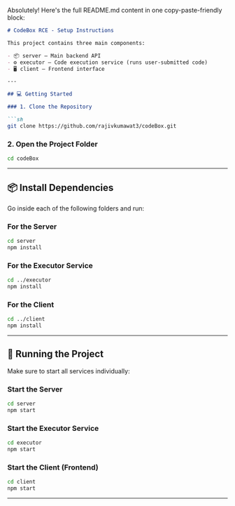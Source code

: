 Absolutely! Here's the full README.md content in one copy-paste-friendly block:

````markdown
# CodeBox RCE - Setup Instructions

This project contains three main components:

- 📦 server – Main backend API
- ⚙️ executor – Code execution service (runs user-submitted code)
- 🖥️ client – Frontend interface

---

## 💻 Getting Started

### 1. Clone the Repository

```sh
git clone https://github.com/rajivkumawat3/codeBox.git
````

### 2. Open the Project Folder

```sh
cd codeBox
```

---

## 📦 Install Dependencies

Go inside each of the following folders and run:

### For the Server

```sh
cd server
npm install
```

### For the Executor Service

```sh
cd ../executor
npm install
```

### For the Client

```sh
cd ../client
npm install
```

---

## 🚀 Running the Project

Make sure to start all services individually:

### Start the Server

```sh
cd server
npm start
```

### Start the Executor Service

```sh
cd executor
npm start
```

### Start the Client (Frontend)

```sh
cd client
npm start
```


---
